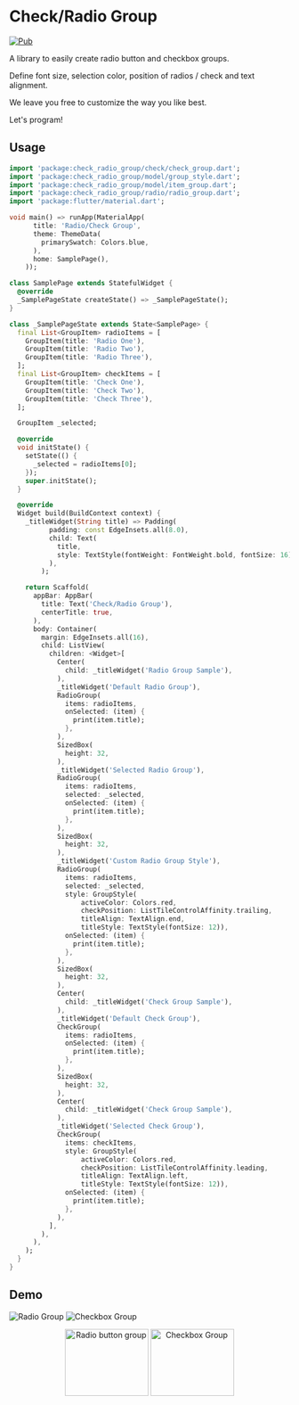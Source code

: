 # Check/Radio Group


[![Pub](https://img.shields.io/badge/pub-v0.0.4-blue)](https://pub.dev/packages/check_radio_group)


A library to easily create radio button and checkbox groups.

Define font size, selection color, position of radios / check and text alignment.


We leave you free to customize the way you like best.

Let's program!


## Usage
```dart
import 'package:check_radio_group/check/check_group.dart';
import 'package:check_radio_group/model/group_style.dart';
import 'package:check_radio_group/model/item_group.dart';
import 'package:check_radio_group/radio/radio_group.dart';
import 'package:flutter/material.dart';

void main() => runApp(MaterialApp(
      title: 'Radio/Check Group',
      theme: ThemeData(
        primarySwatch: Colors.blue,
      ),
      home: SamplePage(),
    ));

class SamplePage extends StatefulWidget {
  @override
  _SamplePageState createState() => _SamplePageState();
}

class _SamplePageState extends State<SamplePage> {
  final List<GroupItem> radioItems = [
    GroupItem(title: 'Radio One'),
    GroupItem(title: 'Radio Two'),
    GroupItem(title: 'Radio Three'),
  ];
  final List<GroupItem> checkItems = [
    GroupItem(title: 'Check One'),
    GroupItem(title: 'Check Two'),
    GroupItem(title: 'Check Three'),
  ];

  GroupItem _selected;

  @override
  void initState() {
    setState(() {
      _selected = radioItems[0];
    });
    super.initState();
  }

  @override
  Widget build(BuildContext context) {
    _titleWidget(String title) => Padding(
          padding: const EdgeInsets.all(8.0),
          child: Text(
            title,
            style: TextStyle(fontWeight: FontWeight.bold, fontSize: 16),
          ),
        );

    return Scaffold(
      appBar: AppBar(
        title: Text('Check/Radio Group'),
        centerTitle: true,
      ),
      body: Container(
        margin: EdgeInsets.all(16),
        child: ListView(
          children: <Widget>[
            Center(
              child: _titleWidget('Radio Group Sample'),
            ),
            _titleWidget('Default Radio Group'),
            RadioGroup(
              items: radioItems,
              onSelected: (item) {
                print(item.title);
              },
            ),
            SizedBox(
              height: 32,
            ),
            _titleWidget('Selected Radio Group'),
            RadioGroup(
              items: radioItems,
              selected: _selected,
              onSelected: (item) {
                print(item.title);
              },
            ),
            SizedBox(
              height: 32,
            ),
            _titleWidget('Custom Radio Group Style'),
            RadioGroup(
              items: radioItems,
              selected: _selected,
              style: GroupStyle(
                  activeColor: Colors.red,
                  checkPosition: ListTileControlAffinity.trailing,
                  titleAlign: TextAlign.end,
                  titleStyle: TextStyle(fontSize: 12)),
              onSelected: (item) {
                print(item.title);
              },
            ),
            SizedBox(
              height: 32,
            ),
            Center(
              child: _titleWidget('Check Group Sample'),
            ),
            _titleWidget('Default Check Group'),
            CheckGroup(
              items: radioItems,
              onSelected: (item) {
                print(item.title);
              },
            ),
            SizedBox(
              height: 32,
            ),
            Center(
              child: _titleWidget('Check Group Sample'),
            ),
            _titleWidget('Selected Check Group'),
            CheckGroup(
              items: checkItems,
              style: GroupStyle(
                  activeColor: Colors.red,
                  checkPosition: ListTileControlAffinity.leading,
                  titleAlign: TextAlign.left,
                  titleStyle: TextStyle(fontSize: 12)),
              onSelected: (item) {
                print(item.title);
              },
            ),
          ],
        ),
      ),
    );
  }
}


```


## Demo

![Radio Group](radio_sample.png)
![Checkbox Group](checkbox_sample.png)


<p align="center">
  <img src="https://github.com/caiubitech/check_radio_group/blob/master/radio_sample.png" alt="Radio button group" width="150" height="120"/>
  <img src="https://github.com/caiubitech/check_radio_group/blob/master/checkbox_sample.png" alt="Checkbox Group" width="150"  height="120"/>
</p>